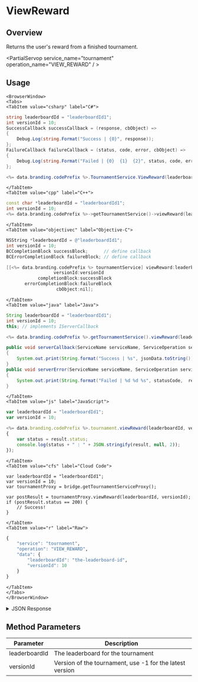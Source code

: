 # ViewReward
## Overview
Returns the user's reward from a finished tournament.

<PartialServop service_name="tournament" operation_name="VIEW_REWARD" / >

## Usage

```mdx-code-block
<BrowserWindow>
<Tabs>
<TabItem value="csharp" label="C#">
```

```csharp
string leaderboardId = "leaderboardId1";
int versionId = 10;
SuccessCallback successCallback = (response, cbObject) =>
{
    Debug.Log(string.Format("Success | {0}", response));
};
FailureCallback failureCallback = (status, code, error, cbObject) =>
{
    Debug.Log(string.Format("Failed | {0}  {1}  {2}", status, code, error));
};

<%= data.branding.codePrefix %>.TournamentService.ViewReward(leaderboardId, versionId, successCallback, failureCallback);
```

```mdx-code-block
</TabItem>
<TabItem value="cpp" label="C++">
```

```cpp
const char *leaderboardId = "leaderboardId1";
int versionId = 10;
<%= data.branding.codePrefix %>->getTournamentService()->viewReward(leaderboardId, versionId, this);
```

```mdx-code-block
</TabItem>
<TabItem value="objectivec" label="Objective-C">
```

```objectivec
NSString *leaderboardId = @"leaderboardId1";
int versionId = 10;
BCCompletionBlock successBlock;      // define callback
BCErrorCompletionBlock failureBlock; // define callback

[[<%= data.branding.codePrefix %> tournamentService] viewReward:leaderboardId
                  versionId:versionId
            completionBlock:successBlock
       errorCompletionBlock:failureBlock
                   cbObject:nil];
```

```mdx-code-block
</TabItem>
<TabItem value="java" label="Java">
```

```java
String leaderboardId = "leaderboardId1";
int versionId = 10;
this; // implements IServerCallback

<%= data.branding.codePrefix %>.getTournamentService().viewReward(leaderboardId, versionId, this);

public void serverCallback(ServiceName serviceName, ServiceOperation serviceOperation, JSONObject jsonData)
{
    System.out.print(String.format("Success | %s", jsonData.toString()));
}
public void serverError(ServiceName serviceName, ServiceOperation serviceOperation, int statusCode, int reasonCode, String jsonError)
{
    System.out.print(String.format("Failed | %d %d %s", statusCode,  reasonCode, jsonError.toString()));
}
```

```mdx-code-block
</TabItem>
<TabItem value="js" label="JavaScript">
```

```javascript
var leaderboardId = "leaderboardId1";
var versionId = 10;

<%= data.branding.codePrefix %>.tournament.viewReward(leaderboardId, versionId, result =>
{
	var status = result.status;
	console.log(status + " : " + JSON.stringify(result, null, 2));
});
```

```mdx-code-block
</TabItem>
<TabItem value="cfs" label="Cloud Code">
```

```cfscript
var leaderboardId = "leaderboardId1";
var versionId = 10;
var tournamentProxy = bridge.getTournamentServiceProxy();

var postResult = tournamentProxy.viewReward(leaderboardId, versionId);
if (postResult.status == 200) {
    // Success!
}
```

```mdx-code-block
</TabItem>
<TabItem value="r" label="Raw">
```

```r
{
	"service": "tournament",
	"operation": "VIEW_REWARD",
	"data": {
		"leaderboardId": "the-leaderboard-id",
		"versionId": 10
	}
}
```

```mdx-code-block
</TabItem>
</Tabs>
</BrowserWindow>
```

<details>
<summary>JSON Response</summary>

```json
{
	"status": 200,
	"data": {
		"updatedAt": 1483719066661,
		"tRank": 1,
		"createdAt": 1483719066661,
		"rewards": {
			"currency": {
				"credits": 100
			}
		},
		"tCode": "testTournament",
		"data": null,
		"score": 879,
		"tClaimedAt": 0
	}
}
```
</details>

## Method Parameters
Parameter | Description
--------- | -----------
leaderboardId | The leaderboard for the tournament
versionId | Version of the tournament, use -1 for the latest version


